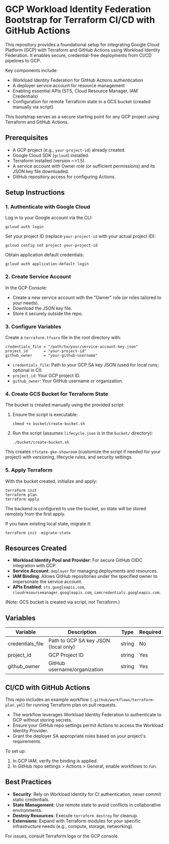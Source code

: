 # GCP Workload Identity Federation Bootstrap for Terraform CI/CD with GitHub Actions

This repository provides a foundational setup for integrating Google Cloud Platform (GCP) with Terraform and GitHub Actions using Workload Identity Federation. It enables secure, credential-free deployments from CI/CD pipelines to GCP.

Key components include:

- Workload Identity Federation for GitHub Actions authentication
- A deployer service account for resource management
- Enabling essential APIs (STS, Cloud Resource Manager, IAM Credentials)
- Configuration for remote Terraform state in a GCS bucket (created manually via script)

This bootstrap serves as a secure starting point for any GCP project using Terraform and GitHub Actions.

## Prerequisites

- A GCP project (e.g., `your-project-id`) already created.
- Google Cloud SDK (`gcloud`) installed.
- Terraform installed (version ~>1.5).
- A service account with Owner role (or sufficient permissions) and its JSON key file downloaded.
- GitHub repository access for configuring Actions.

## Setup Instructions

### 1. Authenticate with Google Cloud

Log in to your Google account via the CLI:

```
gcloud auth login
```

Set your project ID (replace `your-project-id` with your actual project ID):

```
gcloud config set project your-project-id
```

Obtain application default credentials:

```
gcloud auth application-default login
```

### 2. Create Service Account

In the GCP Console:
- Create a new service account with the "Owner" role (or roles tailored to your needs).
- Download the JSON key file.
- Store it securely outside the repo.

### 3. Configure Variables

Create a `terraform.tfvars` file in the root directory with:

```
credentials_file = "/path/to/your/service-account-key.json"
project_id       = "your-project-id"
github_owner     = "your-github-username"
```

- `credentials_file`: Path to your GCP SA key JSON (used for local runs; optional in CI).
- `project_id`: Your GCP project ID.
- `github_owner`: Your GitHub username or organization.

### 4. Create GCS Bucket for Terraform State

The bucket is created manually using the provided script:

1. Ensure the script is executable:

   ```
   chmod +x bucket/create-bucket.sh
   ```

2. Run the script (assumes `lifecycle.json` is in the `bucket/` directory):

   ```
   ./bucket/create-bucket.sh
   ```

This creates `tfstate-gke-showroom` (customize the script if needed for your project) with versioning, lifecycle rules, and security settings.

### 5. Apply Terraform

With the bucket created, initialize and apply:

```
terraform init
terraform plan
terraform apply
```

The backend is configured to use the bucket, so state will be stored remotely from the first apply.

If you have existing local state, migrate it:

```
terraform init -migrate-state
```

## Resources Created

- **Workload Identity Pool and Provider**: For secure GitHub OIDC integration with GCP.
- **Service Account**: `deployer` for managing deployments and resources.
- **IAM Binding**: Allows GitHub repositories under the specified owner to impersonate the service account.
- **APIs Enabled**: `sts.googleapis.com`, `cloudresourcemanager.googleapis.com`, `iamcredentials.googleapis.com`.

(Note: GCS bucket is created via script, not Terraform.)

## Variables

| Variable          | Description                          | Type   | Required |
|-------------------|--------------------------------------|--------|----------|
| credentials_file | Path to GCP SA key JSON (local only) | string | No       |
| project_id       | GCP Project ID                       | string | Yes      |
| github_owner     | GitHub username/organization         | string | Yes      |

## CI/CD with GitHub Actions

This repo includes an example workflow (`.github/workflows/terraform-plan.yml`) for running Terraform plan on pull requests.

- The workflow leverages Workload Identity Federation to authenticate to GCP without storing secrets.
- Ensure your GitHub repo settings permit Actions to access the Workload Identity Provider.
- Grant the deployer SA appropriate roles based on your project's requirements.

To set up:

1. In GCP IAM, verify the binding is applied.
2. In GitHub repo settings > Actions > General, enable workflows to run.

## Best Practices

- **Security**: Rely on Workload Identity for CI authentication; never commit static credentials.
- **State Management**: Use remote state to avoid conflicts in collaborative environments.
- **Destroy Resources**: Execute `terraform destroy` for cleanup.
- **Extensions**: Expand with Terraform modules for your specific infrastructure needs (e.g., compute, storage, networking).

For issues, consult Terraform logs or the GCP console.